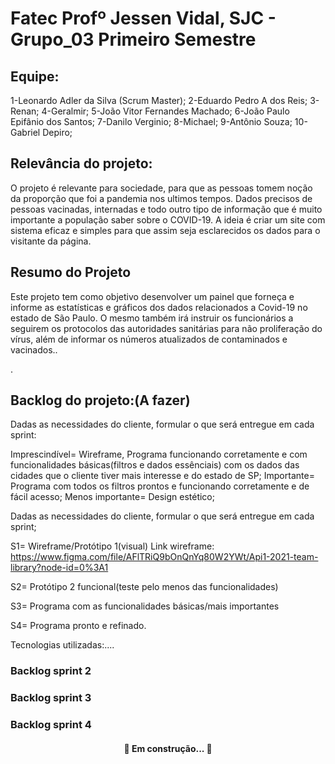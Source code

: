 # Fatec Profº Jessen Vidal, SJC - Grupo_03 Primeiro Semestre

## Equipe:
1-Leonardo Adler da Silva (Scrum Master); 
2-Eduardo Pedro A dos Reis; 3-Renan; 4-Geralmir; 5-João Vitor Fernandes Machado; 6-João Paulo Epifânio dos Santos; 7-Danilo Verginio; 8-Michael; 9-Antônio Souza; 10-Gabriel Depiro;

## Relevância do projeto:
 O projeto é relevante para sociedade, para que as pessoas tomem noção da proporção que foi a pandemia nos ultimos tempos. Dados precisos de pessoas vacinadas, internadas e todo outro tipo de informação que é muito importante a população saber sobre o COVID-19. A ideia é criar um site com sistema eficaz e simples para que assim seja esclarecidos os dados para o visitante da página. 

## Resumo do Projeto
<p align="left"> Este projeto tem como objetivo desenvolver um painel que forneça e informe as estatísticas e gráficos dos dados relacionados a Covid-19 no estado de São Paulo.   O mesmo também irá instruir os funcionários a seguirem os protocolos das autoridades sanitárias para não proliferação do vírus, além de informar os números atualizados de contaminados e vacinados..</p>.

## Backlog do projeto:(A fazer)
Dadas as necessidades do cliente, formular o que será entregue em cada sprint:

Imprescindível= Wireframe, Programa funcionando corretamente e com funcionalidades básicas(filtros e dados essênciais) com os dados das cidades que o cliente tiver mais interesse e do estado de SP;
Importante= Programa com todos os filtros prontos e funcionando corretamente e de fácil acesso;
Menos importante= Design estético;


Dadas as necessidades do cliente, formular o que será entregue em cada sprint;

S1= Wireframe/Protótipo 1(visual)
Link wireframe: https://www.figma.com/file/AFlTRiQ9bOnQnYq80W2YWt/Api1-2021-team-library?node-id=0%3A1

S2= Protótipo 2 funcional(teste pelo menos das funcionalidades)

S3= Programa com as funcionalidades básicas/mais importantes

S4= Programa pronto e refinado.
 
 Tecnologias utilizadas:....





### Backlog sprint 2
### Backlog sprint 3
### Backlog sprint 4

<h4 align="center"> 
	🚧  Em construção...  🚧
</h4>


